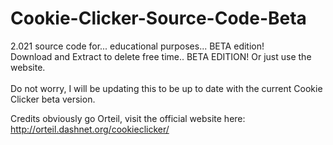 # Cookie-Clicker-Source-Code-Beta
2.021 source code for... educational purposes... BETA edition! <br>
Download and Extract to delete free time.. BETA EDITION! Or just use the website. <br> <br>
Do not worry, I will be updating this to be up to date with the current Cookie Clicker beta version. <br>
<!-- Well guess what, 2.021 came out... what happened to 2.020??  -->
Credits obviously go Orteil, visit the official website here: http://orteil.dashnet.org/cookieclicker/
